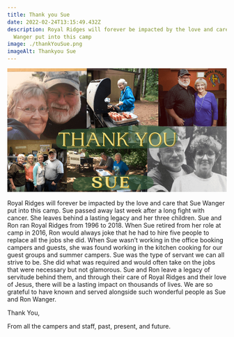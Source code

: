 ```yaml
---
title: Thank you Sue
date: 2022-02-24T13:15:49.432Z
description: Royal Ridges will forever be impacted by the love and care that Sue
  Wanger put into this camp
image: ./thankYouSue.png
imageAlt: Thankyou Sue
---
```

![thankYouSue](thankYouSue.png "sue rocks")

Royal Ridges will forever be impacted by the love and care that Sue Wanger put into this camp. Sue passed away last week after a long fight with cancer. She leaves behind a lasting legacy and her three children. Sue and Ron ran Royal Ridges from 1996 to 2018. When Sue retired from her role at camp in 2016, Ron would always joke that he had to hire five people to replace all the jobs she did. When Sue wasn’t working in the office booking campers and guests, she was found working in the kitchen cooking for our guest groups and summer campers. Sue was the type of servant we can all strive to be. She did what was required and would often take on the jobs that were necessary but not glamorous. Sue and Ron leave a legacy of servitude behind them, and through their care of Royal Ridges and their love of Jesus, there will be a lasting impact on thousands of lives. We are so grateful to have known and served alongside such wonderful people as Sue and Ron Wanger. 

Thank You,

From all the campers and staff, past, present, and future.